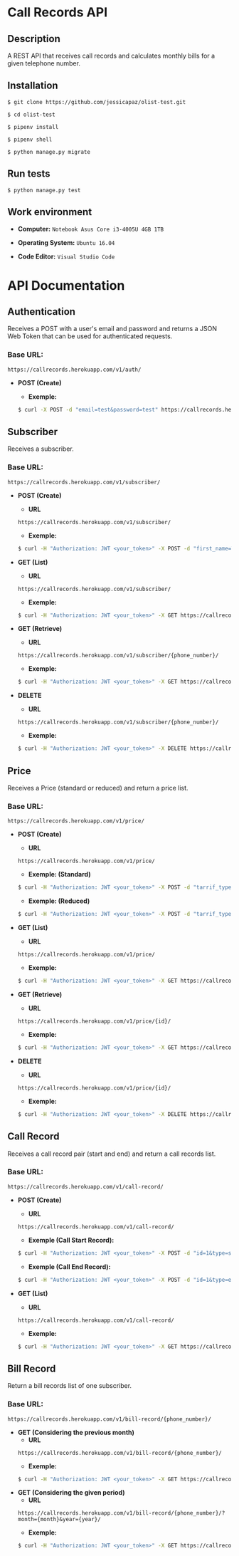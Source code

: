 # Call Records API
## Description

A REST API that receives call records and calculates monthly bills for a given telephone number.  

## Installation

`$ git clone https://github.com/jessicapaz/olist-test.git`

`$ cd olist-test`

`$ pipenv install`

`$ pipenv shell`

`$ python manage.py migrate`

## Run tests

`$ python manage.py test`

## Work environment 
* **Computer:**
`Notebook Asus Core i3-4005U 4GB 1TB`

* **Operating System:**
`Ubuntu 16.04`

* **Code Editor:**
`Visual Studio Code`

# API Documentation

## Authentication
Receives a POST with a user's email and password and returns a JSON Web Token that can be used for authenticated requests.

### **Base URL:**
```
https://callrecords.herokuapp.com/v1/auth/
```

* **POST (Create)**

  * **Exemple:**
  ```bash
  $ curl -X POST -d "email=test&password=test" https://callrecords.herokuapp.com/v1/auth/
  ```

## Subscriber
Receives a subscriber.

### **Base URL**:
```
https://callrecords.herokuapp.com/v1/subscriber/
```

* **POST (Create)** 
  * **URL**
  ```
  https://callrecords.herokuapp.com/v1/subscriber/
  ```
  * **Exemple:**
  ```bash
  $ curl -H "Authorization: JWT <your_token>" -X POST -d "first_name=Test&last_name=Test&phone_number=99985257541" https://callrecords.herokuapp.com/v1/subscriber/
  ```

* **GET (List)**
  * **URL**
  ```
  https://callrecords.herokuapp.com/v1/subscriber/
  ```
  * **Exemple:**
  ```bash
  $ curl -H "Authorization: JWT <your_token>" -X GET https://callrecords.herokuapp.com/v1/subscriber/
  ```

* **GET (Retrieve)**
  * **URL**
  ```
  https://callrecords.herokuapp.com/v1/subscriber/{phone_number}/
  ```
  * **Exemple:**
  ```bash
  $ curl -H "Authorization: JWT <your_token>" -X GET https://callrecords.herokuapp.com/v1/subscriber/99988526423/
  ```

* **DELETE**
  * **URL**
  ```
  https://callrecords.herokuapp.com/v1/subscriber/{phone_number}/
  ```
  * **Exemple:**
  ```bash
  $ curl -H "Authorization: JWT <your_token>" -X DELETE https://callrecords.herokuapp.com/v1/subscriber/99988526423/
  ```

## Price 
Receives a Price (standard or reduced) and return a price list.

### **Base URL**:
```
https://callrecords.herokuapp.com/v1/price/
```

* **POST (Create)** 
  * **URL**
  ```
  https://callrecords.herokuapp.com/v1/price/
  ```
  * **Exemple: (Standard)**
  ```bash
  $ curl -H "Authorization: JWT <your_token>" -X POST -d "tarrif_type=standard&standing_charge=0.38&call_charge=0.08" https://callrecords.herokuapp.com/v1/price/
  ```
  * **Exemple: (Reduced)**
  ```bash
  $ curl -H "Authorization: JWT <your_token>" -X POST -d "tarrif_type=reduced&standing_charge=0.38&call_charge=0.02" https://callrecords.herokuapp.com/v1/price/
  ```
* **GET (List)**
  * **URL**
  ```
  https://callrecords.herokuapp.com/v1/price/
  ```
  * **Exemple:**
  ```bash
  $ curl -H "Authorization: JWT <your_token>" -X GET https://callrecords.herokuapp.com/v1/price/
  ```

* **GET (Retrieve)**
  * **URL**
  ```
  https://callrecords.herokuapp.com/v1/price/{id}/
  ```
  * **Exemple:**
  ```bash
  $ curl -H "Authorization: JWT <your_token>" -X GET https://callrecords.herokuapp.com/v1/price/1/
  ```

* **DELETE**
  * **URL**
  ```
  https://callrecords.herokuapp.com/v1/price/{id}/
  ```
  * **Exemple:**
  ```bash
  $ curl -H "Authorization: JWT <your_token>" -X DELETE https://callrecords.herokuapp.com/v1/price/1/
  ```

## Call Record
Receives a call record pair (start and end) and return a call records list.

### **Base URL**:
```
https://callrecords.herokuapp.com/v1/call-record/
```

* **POST (Create)** 
  * **URL**
  ```
  https://callrecords.herokuapp.com/v1/call-record/
  ```
  * **Exemple (Call Start Record):**
  ```bash
  $ curl -H "Authorization: JWT <your_token>" -X POST -d "id=1&type=start&timestamp=2016-02-29T12:00:00Z&call_id=1&source=99981848345&destination=9993468277" https://callrecords.herokuapp.com/v1/call-record/
  ```
  * **Exemple (Call End Record):**
  ```bash
  $ curl -H "Authorization: JWT <your_token>" -X POST -d "id=1&type=end&timestamp=2016-02-29T13:00:00Z&call_id=1" https://callrecords.herokuapp.com/v1/call-record/
  ```

* **GET (List)**
  * **URL**
  ```
  https://callrecords.herokuapp.com/v1/call-record/
  ```
  * **Exemple:**
  ```bash
  $ curl -H "Authorization: JWT <your_token>" -X GET https://callrecords.herokuapp.com/v1/call-record/
  ```

## Bill Record
Return a bill records list of one subscriber.

### **Base URL**:
```
https://callrecords.herokuapp.com/v1/bill-record/{phone_number}/
```

* **GET (Considering the previous month)**
  * **URL**
  ```
  https://callrecords.herokuapp.com/v1/bill-record/{phone_number}/
  ```
  * **Exemple:**
  ```bash
  $ curl -H "Authorization: JWT <your_token>" -X GET https://callrecords.herokuapp.com/v1/bill-record/99988526423/

  ```
* **GET (Considering the given period)**
  * **URL**
  ```
  https://callrecords.herokuapp.com/v1/bill-record/{phone_number}/?month={month}&year={year}/
  ```
  * **Exemple:**
  ```bash
  $ curl -H "Authorization: JWT <your_token>" -X GET https://callrecords.herokuapp.com/v1/bill-record/99988526423/?month=12&year=2017/
  ```






